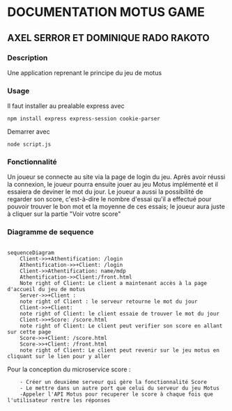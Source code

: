 # DOCUMENTATION MOTUS GAME

## AXEL SERROR ET DOMINIQUE RADO RAKOTO 

### Description
Une application reprenant le principe du jeu de motus

### Usage
Il faut installer au prealable express avec 

```
npm install express express-session cookie-parser

```

Demarrer avec 

```
node script.js

```

### Fonctionnalité

Un joueur se connecte au site via la page de login du jeu. Après avoir réussi la connexion, le joueur pourra ensuite jouer au jeu Motus implémenté et il essaiera de deviner le mot du jour.
Le joueur a aussi la possibilité de regarder son score, c'est-à-dire le nombre d'essai qu'il a effectué pour pouvoir trouver le bon mot et la moyenne de ces essais; le joueur aura juste à cliquer sur la partie "Voir votre score"

### Diagramme de sequence

```mermaid

sequenceDiagram
    Client->>+Athentification: /login
    Athentification->>+Client: /login
    Client->>Athentification: name/mdp
    Athentification->>Client:/front.html
    Note right of Client: Le client a maintenant accès à la page d'accueil du jeu de motus
    Server->>+Client : 
    note right of Client : le serveur retourne le mot du jour
    Client->>+Client: 
    note right of Client: le client essaie de trouver le mot du jour
    Client->>+Score: /score.html
    note right of Client: Le client peut verifier son score en allant sur cette page
    Score->>+Client: /score.html
    Score->>+Client: /front.html
    note right of Client: Le client peut revenir sur le jeu motus en cliquant sur le lien pour y aller
 ```
Pour la conception du microservice score : 

```
    - Créer un deuxième serveur qui gère la fonctionnalité Score
    - Le mettre dans un autre port que celui du serveur du jeu Motus
    -Appeler l'API Motus pour recuperer le score à chaque fois que l'utilisateur rentre les réponses

```
